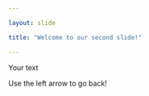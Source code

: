 ```yaml
---

layout: slide

title: "Welcome to our second slide!"

---
```


Your text

Use the left arrow to go back!





